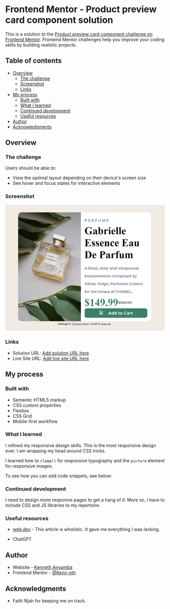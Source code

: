 # Frontend Mentor - Product preview card component solution

This is a solution to the [Product preview card component challenge on Frontend Mentor](https://www.frontendmentor.io/challenges/product-preview-card-component-GO7UmttRfa). Frontend Mentor challenges help you improve your coding skills by building realistic projects.

## Table of contents

- [Overview](#overview)
  - [The challenge](#the-challenge)
  - [Screenshot](#screenshot)
  - [Links](#links)
- [My process](#my-process)
  - [Built with](#built-with)
  - [What I learned](#what-i-learned)
  - [Continued development](#continued-development)
  - [Useful resources](#useful-resources)
- [Author](#author)
- [Acknowledgments](#acknowledgments)

## Overview

### The challenge

Users should be able to:

- View the optimal layout depending on their device's screen size
- See hover and focus states for interactive elements

### Screenshot

![](./images/screenshot.png)

### Links

- Solution URL: [Add solution URL here](https://your-solution-url.com)
- Live Site URL: [Add live site URL here](https://your-live-site-url.com)

## My process

### Built with

- Semantic HTML5 markup
- CSS custom properties
- Flexbox
- CSS Grid
- Mobile-first workflow

### What I learned

I refined my responsive design skills. This is the most responsive design ever. I am wrapping my head around CSS tricks.

I learned how to `clamp()` for responsive typography and the `picture` element for responsive images.

To see how you can add code snippets, see below:

### Continued development

I need to design more responive pages to get a hang of it. More so, I have to include CSS and JS libraries to my repertoire.

### Useful resources

- [web.dev](https://web.dev/learn/design) - This article is wholistic. It gave me everything I was lacking.

- ChatGPT

## Author

- Website - [Kenneth Anyamba](https://www.your-site.com)
- Frontend Mentor - [@Kenn-eth](https://www.frontendmentor.io/profile/yourusername)

## Acknowledgments

- Faith Njah for keeping me on track.
